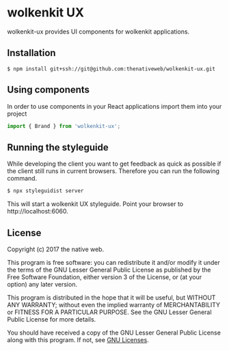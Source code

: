 # wolkenkit UX

wolkenkit-ux provides UI components for wolkenkit applications.


## Installation

```shell
$ npm install git+ssh://git@github.com:thenativeweb/wolkenkit-ux.git
```

## Using components

In order to use components in your React applications import them into your project

```js
import { Brand } from 'wolkenkit-ux';
```

## Running the styleguide

While developing the client you want to get feedback as quick as possible if the client still runs in current browsers. Therefore you can run the following command.

```bash
$ npx styleguidist server
```

This will start a wolkenkit UX styleguide. Point your browser to http://localhost:6060.

## License

Copyright (c) 2017 the native web.

This program is free software: you can redistribute it and/or modify it under the terms of the GNU Lesser General Public License as published by the Free Software Foundation, either version 3 of the License, or (at your option) any later version.

This program is distributed in the hope that it will be useful, but WITHOUT ANY WARRANTY; without even the implied warranty of MERCHANTABILITY or FITNESS FOR A PARTICULAR PURPOSE. See the GNU Lesser General Public License for more details.

You should have received a copy of the GNU Lesser General Public License along with this program. If not, see [GNU Licenses](http://www.gnu.org/licenses/).
